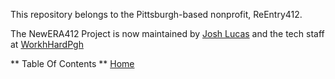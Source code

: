 This repository belongs to the Pittsburgh-based nonprofit, ReEntry412.

The NewERA412 Project is now maintained by <a href="mailto:jlucas@workhardpgh.com">Josh Lucas</a> and the tech staff at <a href="https://workhardpgh.com">WorkhHardPgh</a>

** Table Of Contents ** 
 [Home](Home)	